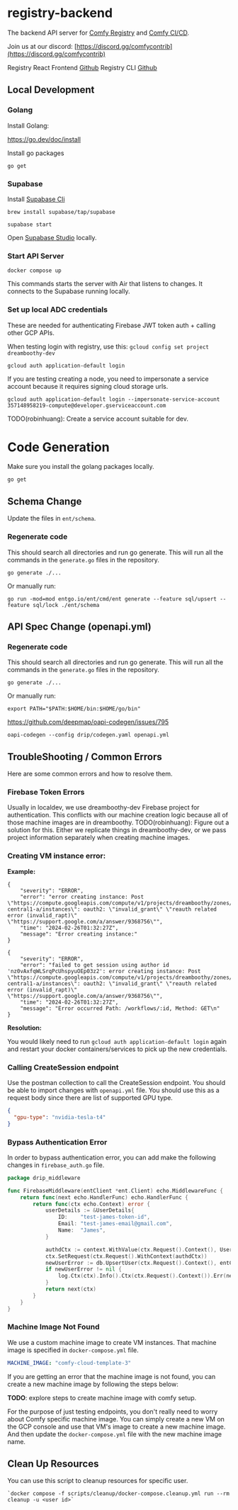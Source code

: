 # registry-backend

The backend API server for [Comfy Registry](https://comfyregistry.org) and [Comfy CI/CD](https://comfyci.org).

Join us at our discord: [https://discord.gg/comfycontrib](https://discord.gg/comfycontrib)

Registry React Frontend [Github](https://github.com/Comfy-Org/registry-web)
Registry CLI [Github](https://github.com/yoland68/comfy-cli)

## Local Development

### Golang

Install Golang:

https://go.dev/doc/install

Install go packages

`go get`

### Supabase

Install [Supabase Cli](https://supabase.com/docs/guides/cli/getting-started)

`brew install supabase/tap/supabase`

`supabase start`

Open [Supabase Studio](http://127.0.0.1:54323/project/default) locally.

### Start API Server

`docker compose up`

This commands starts the server with Air that listens to changes. It connects to the Supabase running locally.

### Set up local ADC credentials

These are needed for authenticating Firebase JWT token auth + calling other GCP APIs.

When testing login with registry, use this:
`gcloud config set project dreamboothy-dev`

`gcloud auth application-default login`

If you are testing creating a node, you need to impersonate a service account because it requires signing cloud storage urls.

`gcloud auth application-default login --impersonate-service-account 357148958219-compute@developer.gserviceaccount.com`

TODO(robinhuang): Create a service account suitable for dev.

# Code Generation

Make sure you install the golang packages locally.

`go get`

## Schema Change

Update the files in `ent/schema`.

### Regenerate code

This should search all directories and run go generate. This will run all the commands in the `generate.go` files in the repository.

`go generate ./...`

Or manually run:

`go run -mod=mod entgo.io/ent/cmd/ent generate --feature sql/upsert --feature sql/lock ./ent/schema`

## API Spec Change (openapi.yml)

### Regenerate code

This should search all directories and run go generate. This will run all the commands in the `generate.go` files in the repository.

`go generate ./...`

Or manually run:

`export PATH="$PATH:$HOME/bin:$HOME/go/bin"`

https://github.com/deepmap/oapi-codegen/issues/795

`oapi-codegen --config drip/codegen.yaml openapi.yml`

## TroubleShooting / Common Errors

Here are some common errors and how to resolve them.

### Firebase Token Errors

Usually in localdev, we use dreamboothy-dev Firebase project for authentication. This conflicts with our machine creation logic because all of those machine images are in dreamboothy. TODO(robinhuang): Figure out a solution for this. Either we replicate things in dreamboothy-dev, or we pass project information separately when creating machine images.

### Creating VM instance error:

**Example:**

```
{
    "severity": "ERROR",
    "error": "error creating instance: Post \"https://compute.googleapis.com/compute/v1/projects/dreamboothy/zones/us-central1-a/instances\": oauth2: \"invalid_grant\" \"reauth related error (invalid_rapt)\" \"https://support.google.com/a/answer/9368756\"",
    "time": "2024-02-26T01:32:27Z",
    "message": "Error creating instance:"
}

{
    "severity": "ERROR",
    "error": "failed to get session using author id 'nz0vAxfqWLSrqPcUhspyuOEp03z2': error creating instance: Post \"https://compute.googleapis.com/compute/v1/projects/dreamboothy/zones/us-central1-a/instances\": oauth2: \"invalid_grant\" \"reauth related error (invalid_rapt)\" \"https://support.google.com/a/answer/9368756\"",
    "time": "2024-02-26T01:32:27Z",
    "message": "Error occurred Path: /workflows/:id, Method: GET\n"
}
```

**Resolution:**

You would likely need to run `gcloud auth application-default login` again and
restart your docker containers/services to pick up the new credentials.

### Calling CreateSession endpoint

Use the postman collection to call the CreateSession endpoint. You should be able to import changes with `openapi.yml`
file.
You should use this as a request body since there are list of supported GPU type.

```json
{
  "gpu-type": "nvidia-tesla-t4"
}
```

### Bypass Authentication Error

In order to bypass authentication error, you can add make the following changes in `firebase_auth.go` file.

```go
package drip_middleware

func FirebaseMiddleware(entClient *ent.Client) echo.MiddlewareFunc {
	return func(next echo.HandlerFunc) echo.HandlerFunc {
		return func(ctx echo.Context) error {
			userDetails := &UserDetails{
				ID:    "test-james-token-id",
				Email: "test-james-email@gmail.com",
				Name:  "James",
			}

			authdCtx := context.WithValue(ctx.Request().Context(), UserContextKey, userDetails)
			ctx.SetRequest(ctx.Request().WithContext(authdCtx))
			newUserError := db.UpsertUser(ctx.Request().Context(), entClient, userDetails.ID, userDetails.Email, userDetails.Name)
			if newUserError != nil {
				log.Ctx(ctx).Info().Ctx(ctx.Request().Context()).Err(newUserError).Msg("error User upserted successfully.")
			}
			return next(ctx)
		}
	}
}

```

### Machine Image Not Found

We use a custom machine image to create VM instances. That machine image is specified in `docker-compose.yml` file.

```yaml
MACHINE_IMAGE: "comfy-cloud-template-3"
```

If you are getting an error that the machine image is not found, you can create a new machine image by following the
steps below:

**TODO**: explore steps to create machine image with comfy setup.

For the purpose of just testing endpoints, you don't really need to worry about Comfy specific machine image.
You can simply create a new VM on the GCP console and use that VM's image to create a new machine image.
And then update the `docker-compose.yml` file with the new machine image name.

## Clean Up Resources

You can use this script to cleanup resources for specific user.

```shell
`docker compose -f scripts/cleanup/docker-compose.cleanup.yml run --rm cleanup -u <user id>`
```
